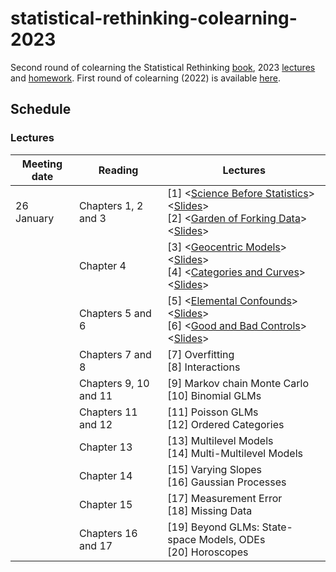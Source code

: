 # statistical-rethinking-colearning-2023

Second round of colearning the Statistical Rethinking 
[book](https://xcelab.net/rm/statistical-rethinking/), 2023 [lectures](https://www.youtube.com/playlist?list=PLDcUM9US4XdPz-KxHM4XHt7uUVGWWVSus) and 
[homework](https://github.com/rmcelreath/stat_rethinking_2023/tree/main/homework).
First round of colearning (2022) is available [here](https://github.com/robitalec/statistical-rethinking-colearning-2022).


## Schedule

### Lectures

| Meeting date   | Reading       | Lectures               |
| -------------- | ------------- | ---------------------- |
| 26 January  | Chapters 1, 2 and 3 | [1] <[Science Before Statistics](https://www.youtube.com/watch?v=FdnMWdICdRs&list=PLDcUM9US4XdPz-KxHM4XHt7uUVGWWVSus&index=1)> <[Slides](https://speakerdeck.com/rmcelreath/statistical-rethinking-2023-lecture-01)> <br> [2] <[Garden of Forking Data](https://www.youtube.com/watch?v=R1vcdhPBlXA&list=PLDcUM9US4XdPz-KxHM4XHt7uUVGWWVSus&index=2)> <[Slides](https://speakerdeck.com/rmcelreath/statistical-rethinking-2023-lecture-02)>
| | Chapter 4 | [3] <[Geocentric Models](https://www.youtube.com/watch?v=tNOu-SEacNU&list=PLDcUM9US4XdPz-KxHM4XHt7uUVGWWVSus&index=3)> <[Slides](https://speakerdeck.com/rmcelreath/statistical-rethinking-2023-lecture-03)> <br> [4] <[Categories and Curves](https://www.youtube.com/watch?v=F0N4b7K_iYQ&list=PLDcUM9US4XdPz-KxHM4XHt7uUVGWWVSus&index=4)> <[Slides](https://speakerdeck.com/rmcelreath/statistical-rethinking-2023-lecture-04)>
| | Chapters 5 and 6 |  [5] <[Elemental Confounds](https://www.youtube.com/watch?v=mBEA7PKDmiY&list=PLDcUM9US4XdPz-KxHM4XHt7uUVGWWVSus&index=5)> <[Slides](https://speakerdeck.com/rmcelreath/statistical-rethinking-2023-lecture-05)> <br> [6] <[Good and Bad Controls](https://www.youtube.com/watch?v=uanZZLlzKHw&list=PLDcUM9US4XdPz-KxHM4XHt7uUVGWWVSus&index=6)> <[Slides](https://speakerdeck.com/rmcelreath/statistical-rethinking-2023-lecture-06)>
| | Chapters 7 and 8 | [7] Overfitting <br> [8] Interactions
| | Chapters 9, 10 and 11 | [9] Markov chain Monte Carlo <br> [10] Binomial GLMs
| | Chapters 11 and 12 | [11] Poisson GLMs <br> [12] Ordered Categories
| | Chapter 13 | [13] Multilevel Models <br> [14] Multi-Multilevel Models
| | Chapter 14 | [15] Varying Slopes <br> [16] Gaussian Processes
| | Chapter 15 | [17] Measurement Error <br> [18] Missing Data
| | Chapters 16 and 17 | [19] Beyond GLMs: State-space Models, ODEs <br> [20] Horoscopes

